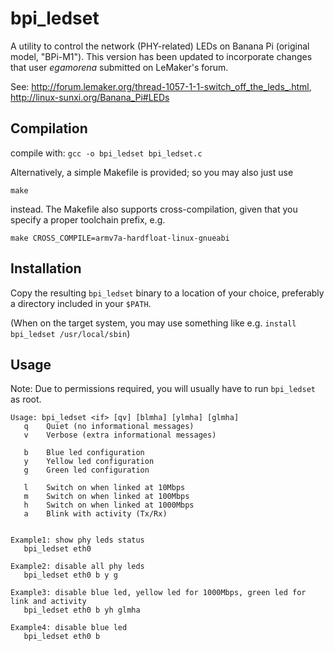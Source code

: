 bpi_ledset
==========

A utility to control the network (PHY-related) LEDs on Banana Pi
(original model, "BPi-M1"). This version has been updated to incorporate
changes that user _egamorena_ submitted on LeMaker's forum.

See:
http://forum.lemaker.org/thread-1057-1-1-switch_off_the_leds_.html,
http://linux-sunxi.org/Banana_Pi#LEDs


Compilation
-----------

compile with:
`gcc -o bpi_ledset bpi_ledset.c`

Alternatively, a simple Makefile is provided; so you may also just use

`make`

instead. The Makefile also supports cross-compilation,
given that you specify a proper toolchain prefix, e.g.

`make CROSS_COMPILE=armv7a-hardfloat-linux-gnueabi`


Installation
------------

Copy the resulting `bpi_ledset` binary to a location of your choice,
preferably a directory included in your `$PATH`.

(When on the target system, you may use something like e.g.
`install bpi_ledset /usr/local/sbin`)


Usage
-----

Note: Due to permissions required, you will usually have to run `bpi_ledset` as root.
```
Usage: bpi_ledset <if> [qv] [blmha] [ylmha] [glmha]
   q    Quiet (no informational messages)
   v    Verbose (extra informational messages)

   b    Blue led configuration
   y    Yellow led configuration
   g    Green led configuration

   l    Switch on when linked at 10Mbps
   m    Switch on when linked at 100Mbps
   h    Switch on when linked at 1000Mbps
   a    Blink with activity (Tx/Rx)


Example1: show phy leds status
   bpi_ledset eth0

Example2: disable all phy leds
   bpi_ledset eth0 b y g

Example3: disable blue led, yellow led for 1000Mbps, green led for link and activity
   bpi_ledset eth0 b yh glmha

Example4: disable blue led
   bpi_ledset eth0 b
```

